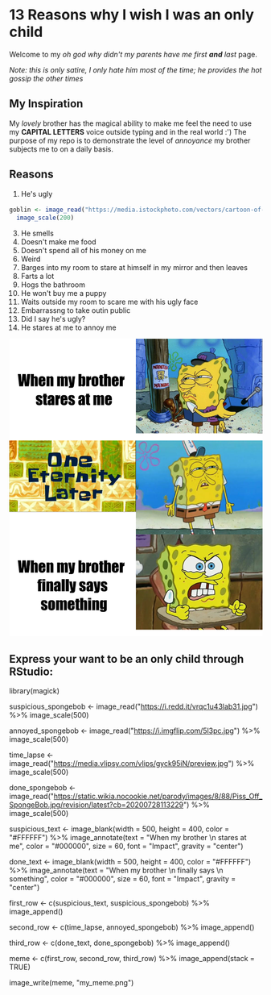 # 13 Reasons why I wish I was an only child
Welcome to my *oh god why didn't my parents have me first **and** last* page.

*Note: this is only satire, I only hate him most of the time; he provides the hot gossip the other times*

## My Inspiration
My *lovely* brother has the magical ability to make me feel the need to use my **CAPITAL LETTERS** voice outside typing and in the real world :')
The purpose of my repo is to demonstrate the level of *annoyance* my brother subjects me to on a daily basis.

## Reasons

1. He's ugly
```r
goblin <- image_read("https://media.istockphoto.com/vectors/cartoon-of-a-crazy-green-troll-dressed-in-bearskin-vector-id460272397?k=20&m=460272397&s=612x612&w=0&h=ui_u54WJmN9mDogKq3Is8krPQaGB2FUoRl4rL-3luis=") %>%
  image_scale(200)
  ```

3. He smells
4. Doesn't make me food
5. Doesn't spend all of his money on me
6. Weird
7. Barges into my room to stare at himself in my mirror and then leaves
8. Farts a lot
9. Hogs the bathroom
10. He won't buy me a puppy
11. Waits outside my room to scare me with his ugly face
12. Embarrassng to take outin public
13. Did I say he's ugly?
14. He stares at me to annoy me

![](my_meme.png)

## **Express your want to be an only child through RStudio:**

library(magick)

suspicious_spongebob <- image_read("https://i.redd.it/vrqc1u43lab31.jpg") %>%
  image_scale(500)

annoyed_spongebob <- image_read("https://i.imgflip.com/5l3pc.jpg") %>%
  image_scale(500)

time_lapse <- image_read("https://media.vlipsy.com/vlips/gyck95iN/preview.jpg") %>%
  image_scale(500)

done_spongebob <- image_read("https://static.wikia.nocookie.net/parody/images/8/88/Piss_Off_SpongeBob.jpg/revision/latest?cb=20200728113229") %>%
  image_scale(500)


suspicious_text <- image_blank(width = 500, 
                       height = 400, 
                       color = "#FFFFFF") %>%
  image_annotate(text = "When my brother \n stares at me",
                 color = "#000000",
                 size = 60,
                 font = "Impact",
                 gravity = "center")
                 


done_text <- image_blank(width = 500, 
                          height = 400, 
                          color = "#FFFFFF") %>%
  image_annotate(text = "When my brother \n finally says \n something",
                 color = "#000000",
                 size = 60,
                 font = "Impact",
                 gravity = "center")

first_row <- c(suspicious_text, suspicious_spongebob) %>%
  image_append()

second_row <- c(time_lapse, annoyed_spongebob) %>%
  image_append()

third_row <- c(done_text, done_spongebob) %>%
  image_append()

meme <- c(first_row, second_row, third_row) %>%
  image_append(stack = TRUE)

image_write(meme, "my_meme.png")


